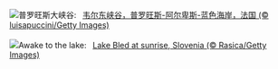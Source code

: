 ![](https://www.bing.com/th?id=OHR.VerdonCanyon_ZH-CN8872507857_UHD.jpg&w=1000)普罗旺斯大峡谷:&nbsp;&ensp;[韦尔东峡谷，普罗旺斯-阿尔卑斯-蓝色海岸，法国 (© luisapuccini/Getty Images)](https://www.bing.com/th?id=OHR.VerdonCanyon_ZH-CN8872507857_UHD.jpg)
<br><br/>
![](https://www.bing.com/th?id=OHR.LakeBledSunrise_EN-US2708574517_UHD.jpg&w=1000)Awake to the lake:&nbsp;&ensp;[Lake Bled at sunrise, Slovenia (© Rasica/Getty Images)](https://www.bing.com/th?id=OHR.LakeBledSunrise_EN-US2708574517_UHD.jpg)
<br><br/>
